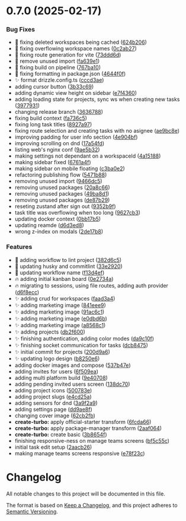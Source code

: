 # 0.7.0 (2025-02-17)


### Bug Fixes

* :bug: fixing deleted workspaces being cached ([624b206](https://github.com/kaneo-app/app/commit/624b20676fedf1b1a5871f916a5c1d5c38a5d2cb))
* :bug: fixing overflowing workspace names ([0c2ab27](https://github.com/kaneo-app/app/commit/0c2ab2705d82c86ace8b4919c59d7773b63e989d))
* :bug: fixing route generation for vite ([73ddd6d](https://github.com/kaneo-app/app/commit/73ddd6d0138e9223921cbefdd727b2fa61408be0))
* :bug: remove unused import ([fa639e1](https://github.com/kaneo-app/app/commit/fa639e15e1c847d4ac89b7925fb2606b6e5900a4))
* :construction_worker: fixing build on pipeline ([767ba10](https://github.com/kaneo-app/app/commit/767ba103aca3beeda0a6f0a0df4459ce071f3b74))
* :green_heart: fixing formatting in package.json ([4644f0f](https://github.com/kaneo-app/app/commit/4644f0f6e3413591c9dd837a67df7cf8e735718e))
* :sparkles: format drizzle.config.ts ([cccd3ae](https://github.com/kaneo-app/app/commit/cccd3aea9420d4815501ec0d15ef1dc08a1f1b15))
* adding cursor button ([3b33c69](https://github.com/kaneo-app/app/commit/3b33c69f43c6adb6ad2e11284d20fb294941016b))
* adding dynamic view height on sidebar ([e7f4360](https://github.com/kaneo-app/app/commit/e7f4360eaf74b57eb8de48c2709ac4bfd418ee60))
* adding loading state for projects, sync ws when creating new tasks ([3977931](https://github.com/kaneo-app/app/commit/3977931ae07de1bcbf3ed1652ffead18b4469b2f))
* changing release branch ([3636788](https://github.com/kaneo-app/app/commit/3636788ca23bf418ef098fa2dad4c0da67f09d74))
* fixing build context ([fa736c5](https://github.com/kaneo-app/app/commit/fa736c5c60ac75b9a8d9a2f583c49b08d597d1cc))
* fixing long task titles ([8927a97](https://github.com/kaneo-app/app/commit/8927a971e5b53cbc69bf543efd8bb1d7fd00778e))
* fixing route selection and creating tasks with no asignee ([ae9bc8e](https://github.com/kaneo-app/app/commit/ae9bc8eebecc4786e3e7630432e9bc98cf03dd0f))
* improving padding for user info section ([4e904bf](https://github.com/kaneo-app/app/commit/4e904bfc8051c49c3468690ae99fbce5706d7fcf))
* improving scrolling on dnd ([17a54fd](https://github.com/kaneo-app/app/commit/17a54fdfcbcb9bc43efbe7dd05dd854872930ad9))
* listing web's nginx conf ([9ae5b32](https://github.com/kaneo-app/app/commit/9ae5b3209d84529c7edc482f118826502327dfe9))
* making settings not dependant on a workspaceId ([4a15188](https://github.com/kaneo-app/app/commit/4a15188bbdefa3cb8012f42f308bcd5cfae23882))
* making sidebar fixed ([6761a4f](https://github.com/kaneo-app/app/commit/6761a4f9930d8f2c77241f2041c4b338750f7665))
* making sidebar on mobile floating ([c3ba0e2](https://github.com/kaneo-app/app/commit/c3ba0e244a0d86a7390d97b145e0330b795d8410))
* refactoring publishing flow ([5471b88](https://github.com/kaneo-app/app/commit/5471b88ee244064b69853fd0a914cf32803f9f8f))
* removing unused import ([9466dc5](https://github.com/kaneo-app/app/commit/9466dc5d18e46d8f30000cf110ed255b53a3045d))
* removing unused packages ([20a8c66](https://github.com/kaneo-app/app/commit/20a8c6694d1e1bc345655a4b85a56bf7a981dc48))
* removing unused packages ([49ba8d1](https://github.com/kaneo-app/app/commit/49ba8d196d44715dd736ad3de4690a70686f46a3))
* removing unused packages ([de87b29](https://github.com/kaneo-app/app/commit/de87b298d00cddf7fff0799bcce7149beb7f2123))
* reseting zustand after sign out ([9352b9f](https://github.com/kaneo-app/app/commit/9352b9f77b10fbd37c1ad5557e3368ad27c1fdb1))
* task title was overflowing when too long ([9627cb3](https://github.com/kaneo-app/app/commit/9627cb3c25b30e6fb5287a32aebb32bf76ddface))
* updating docker context ([0bb17b5](https://github.com/kaneo-app/app/commit/0bb17b5d786c3ef110fbd16f08701b139bf39c7f))
* updating reamde ([d6d3ed8](https://github.com/kaneo-app/app/commit/d6d3ed8bf8cab3b9a27747c66c4d0ffdf9e2ba13))
* wrong z-index on modals ([2de17b8](https://github.com/kaneo-app/app/commit/2de17b8b1993d847a2f22a43891f2254b66ef3a2))


### Features

* :construction_worker: adding workflow to lint project ([382d6c5](https://github.com/kaneo-app/app/commit/382d6c5ef0a084d026a7238689f8a357fc05c5fa))
* :construction_worker: updating husky and commitlint ([33e2920](https://github.com/kaneo-app/app/commit/33e292027fea1d6dc4546a61b869f180e7d129e0))
* :construction_worker: updating workflow name ([f13d4ef](https://github.com/kaneo-app/app/commit/f13d4eff1c021be68b01c7381439d28629b6e22b))
* :fire: adding initial kanban board ([0e2734a](https://github.com/kaneo-app/app/commit/0e2734a4757722d753be398c9f7273b7fdfc1274))
* :fire: migrating to sessions, using file routes, adding auth provider ([d6f8ecc](https://github.com/kaneo-app/app/commit/d6f8ecce077e3fac67111e7585f81b6bd268d191))
* :sparkles: adding crud for workspaces ([faad3a4](https://github.com/kaneo-app/app/commit/faad3a49a327ed3cbee14d96a923997a5daf8bbd))
* :sparkles: adding marketing image ([841eee9](https://github.com/kaneo-app/app/commit/841eee9fcf4440370fdd95ee73731d591a6795b4))
* :sparkles: adding marketing image ([91ac6c1](https://github.com/kaneo-app/app/commit/91ac6c189ddc81535cf498abcfb8e63a8c32cead))
* :sparkles: adding marketing image ([e0dbd6b](https://github.com/kaneo-app/app/commit/e0dbd6bd41a440a0114e5c413d673601153d58a6))
* :sparkles: adding marketing image ([a8568c1](https://github.com/kaneo-app/app/commit/a8568c1f6d04685d387996448830b1fb166740e5))
* :sparkles: adding projects ([db2f600](https://github.com/kaneo-app/app/commit/db2f600d58ea45bf410f8b91de0577f969b2fbda))
* :sparkles: finishing authentication, adding color modes ([da9c10f](https://github.com/kaneo-app/app/commit/da9c10fa56ccf479977d3fad8a547d684067256d))
* :sparkles: finishing socket communication for tasks ([dcb8475](https://github.com/kaneo-app/app/commit/dcb84754b3bb970415bb7e16200224bef5271823))
* :sparkles: initial commit for projects ([200d9a6](https://github.com/kaneo-app/app/commit/200d9a6df400bab61bbc63f2a28dc3807da77606))
* :sparkles: updating logo design ([b8250e6](https://github.com/kaneo-app/app/commit/b8250e68fc3f8013b548750fb87140cb55811ac7))
* adding docker images and compose ([537b47e](https://github.com/kaneo-app/app/commit/537b47e328b8b5ee2ef1f0ffb71e78e8e3a42ee8))
* adding invites for users ([6f509ea](https://github.com/kaneo-app/app/commit/6f509ea85c76de40811282e673caa99ac174df69))
* adding multi platform build ([9e40708](https://github.com/kaneo-app/app/commit/9e407089a09f93c0a5ecc8296444f0d3f61f3400))
* adding pending invited users screen ([138dc70](https://github.com/kaneo-app/app/commit/138dc7084d9d30bc4a35e2ed94aed90e4c82dccc))
* adding project icons ([500783e](https://github.com/kaneo-app/app/commit/500783eb12a2fc64ff7e64d078638a4d4a16a0f2))
* adding project slugs ([e4cd25a](https://github.com/kaneo-app/app/commit/e4cd25a6b8c7bf6f6e3928b4dca6684270ed99a5))
* adding sensors for dnd ([3a9f2a9](https://github.com/kaneo-app/app/commit/3a9f2a91eaf7cc8c5f330c69cbf702aed0ab0def))
* adding settings page ([dd9ae8f](https://github.com/kaneo-app/app/commit/dd9ae8fd74008540c76caed0b7eed398ed408b54))
* changing cover image ([62cb2fb](https://github.com/kaneo-app/app/commit/62cb2fb88e9e42de923d68bdd889f87738757905))
* **create-turbo:** apply official-starter transform ([6fcda66](https://github.com/kaneo-app/app/commit/6fcda66be3d9e10f32705cd0a59d62eae0e8ef27))
* **create-turbo:** apply package-manager transform ([2aaf064](https://github.com/kaneo-app/app/commit/2aaf064f095549ad6600e89954aba9fc2c8385d9))
* **create-turbo:** create basic ([3b8654f](https://github.com/kaneo-app/app/commit/3b8654f88adfe575bdd6190af85ce8daeea7f810))
* finishing responsive-ness on manage teams screens ([bf5c55c](https://github.com/kaneo-app/app/commit/bf5c55c073f073e6be6fbcb0e3f5cb31a5b0c893))
* initial task edit setup ([2aacb26](https://github.com/kaneo-app/app/commit/2aacb262ab519eb1cc5e8c1a4aa3c1bcb9ba595c))
* making manage teams screens responsive ([e78f23c](https://github.com/kaneo-app/app/commit/e78f23ce379ceeb3e980095932b300e7ef409755))



# Changelog

All notable changes to this project will be documented in this file.

The format is based on [Keep a Changelog](https://keepachangelog.com/en/1.0.0/),
and this project adheres to [Semantic Versioning](https://semver.org/spec/v2.0.0.html). 